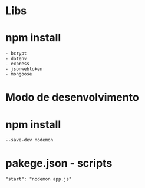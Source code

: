 # Libs

# npm install 
    - bcrypt 
    - dotenv 
    - express 
    - jsonwebtoken 
    - mongoose

# Modo de desenvolvimento

# npm install
    --save-dev nodemon

# pakege.json - scripts
    "start": "nodemon app.js"